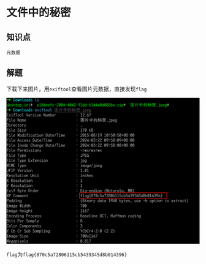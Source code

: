 # 文件中的秘密

## 知识点

`元数据`

## 解题

下载下来图片，用`exiftool`查看图片元数据，直接发现`flag`

![](./img/文件中的秘密-1.png)

`flag`为`flag{870c5a72806115cb5439345d8b014396}`